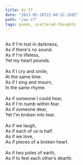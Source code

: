 ```yaml
---
title: As If
date: "2013-05-28T22:40:32.169Z"
path: "/as-if"
tags: poems, scattered-thoughts
---
```


<br> As if I'm lost in darkness,
<br> As if there's no sound.
<br> As if I'm lifeless,
<br> Yet my heart pounds.
<br> 
<br> As if I cry and smile,
<br> At the same time.
<br> As if I sing and mourn,
<br> In the same rhyme.
<br> 
<br> As if someone I could hear,
<br> As if I'm numb within fear.
<br> As if someone dear,
<br> Yet I'm broken into tear.
<br> 
<br> As if we laugh,
<br> As if each of us is half.
<br> As if we love,
<br> As if pieces of a broken heart.
<br> 
<br> As if two poles of earth,
<br> As if to feel each other’s dearth.
<br> 
